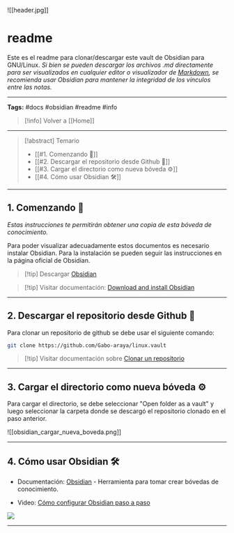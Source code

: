 ![[header.jpg]]
# readme

Este es el readme para clonar/descargar este vault de Obsidian para GNU/Linux. 
_Si bien se pueden descargar los archivos .md directamente para ser visualizados en cualquier editor o visualizador de [Markdown](https://es.wikipedia.org/wiki/Markdown), se recomienda usar Obsidian para mantener la integridad de los vínculos entre las notas._
***
**Tags:**  #docs #obsidian #readme #info

> [!info] Volver a [[Home]]

***

>[!abstract] Temario
> * [[#1. Comenzando 🚀]]
> * [[#2. Descargar el repositorio desde Github 🔩]]
> * [[#3. Cargar el directorio como nueva bóveda ⚙️]]
> * [[#4. Cómo usar Obsidian 🛠️]]

---
## 1. Comenzando 🚀

_Estas instrucciones te permitirán obtener una copia de esta bóveda de conocimiento._

Para poder visualizar adecuadamente estos documentos es necesario instalar Obsidian. Para la instalación se pueden seguir las instrucciones en la página oficial de Obsidian.

>[!tip] Descargar [Obsidian](https://obsidian.md/download)

>[!tip] Visitar documentación: [Download and install Obsidian](https://help.obsidian.md/Getting+started/Download+and+install+Obsidian)

---
## 2. Descargar el repositorio desde Github 🔩

Para clonar un repositorio de github se debe usar el siguiente comando:
```bash
git clone https://github.com/Gabo-araya/linux.vault
```

>[!tip] Visitar documentación sobre [Clonar un repositorio](https://docs.github.com/es/repositories/creating-and-managing-repositories/cloning-a-repository)

---
## 3. Cargar el directorio como nueva bóveda ⚙️

Para cargar el directorio, se debe seleccionar "Open folder as a vault" y luego seleccionar la carpeta donde se descargó el repositorio clonado en el paso anterior.

![[obsidian_cargar_nueva_boveda.png]]

---
## 4. Cómo usar Obsidian 🛠️

* Documentación: [Obsidian](https://help.obsidian.md/Home) - Herramienta para tomar crear bóvedas de conocimiento.
- Video: [Cómo configurar Obsidian paso a paso](https://www.youtube.com/watch?v=FEgkH9rzSa0)
 
![](https://www.youtube.com/watch?v=FEgkH9rzSa0)


---


